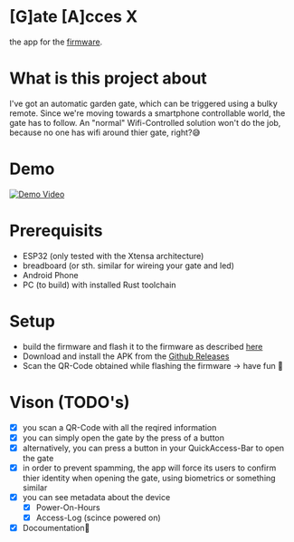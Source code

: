 # [G]ate [A]cces X
the app for the [firmware](https://github.com/codecrafter404/gax).

# What is this project about
I've got an automatic garden gate, which can be triggered using a bulky remote. Since we're moving towards a smartphone controllable world, the gate has to follow. An "normal" Wifi-Controlled solution won't do the job, because no one has wifi around thier gate, right?😅

# Demo
[![Demo Video](http://img.youtube.com/vi/w948kQJXDfk/0.jpg)](http://www.youtube.com/watch?v=w948kQJXDfk)


# Prerequisits
- ESP32 (only tested with the Xtensa architecture)
- breadboard (or sth. similar for wireing your gate and led)
- Android Phone
- PC (to build) with installed Rust toolchain

# Setup
- build the firmware and flash it to the firmware as described [here](https://github.com/codecrafter404/gax?tab=readme-ov-file#how-to-build)
- Download and install the APK from the [Github Releases]()
- Scan the QR-Code obtained while flashing the firmware -> have fun 🤗

# Vison (TODO's)
- [x] you scan a QR-Code with all the reqired information
- [x] you can simply open the gate by the press of a button
- [x] alternatively, you can press a button in your QuickAccess-Bar to open the gate
- [x] in order to prevent spamming, the app will force its users to confirm thier identity when opening the gate, using biometrics or something similar
- [x] you can see metadata about the device
    - [x] Power-On-Hours
    - [x] Access-Log (scince powered on)
- [X] Docoumentation📘
